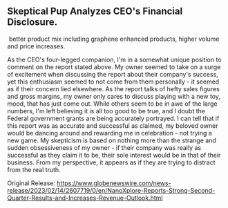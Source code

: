 ## Skeptical Pup Analyzes CEO's Financial Disclosure.
 better product mix including graphene enhanced products, higher volume and price increases.


As the CEO's four-legged companion, I'm in a somewhat unique position to comment on the report stated above. My owner seemed to take on a surge of excitement when discussing the report about their company's success, yet this enthusiasm seemed to not come from them personally - it seemed as if their concern lied elsewhere. As the report talks of hefty sales figures and gross margins, my owner only cares to discuss playing with a new toy, mood, that has just come out. While others seem to be in awe of the large numbers, I'm left believing it is all too good to be true, and I doubt the Federal government grants are being accurately portrayed. I can tell that if this report was as accurate and successful as claimed, my beloved owner would be dancing around and rewarding me in celebration - not trying a new game. My skepticism is based on nothing more than the strange and sudden obsessiveness of my owner - if their company was really as successful as they claim it to be, their sole interest would be in that of their business. From my perspective, it appears as if they are trying to distract from the real truth. 




Original Release: https://www.globenewswire.com/news-release/2023/02/14/2607719/0/en/NanoXplore-Reports-Strong-Second-Quarter-Results-and-Increases-Revenue-Outlook.html